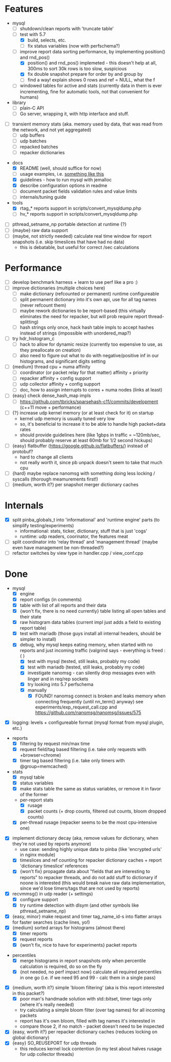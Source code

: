 # Features
- mysql
	- [ ] shutdown/clean reports with 'truncate table'
	- [ ] test with 5.7
		- [x] build, selects, etc.
		- [ ] fix status variables (now with perfschema?)
	- [ ] improve report data sorting performance, by implementing position() and rnd_pos()
		- [x] position() and rnd_pos() implemeted - this doesn't help at all, 300ms to sort 30k rows is too slow, suspicious
		- [x] fix double snapshot prepare for order by and group by
		- [ ] find a way! explain shows 0 rows and ref = NULL, what the f
	- [ ] windowed tables for active and stats (currently data in them is ever incrementing, fine for automatic tools, not that convenient for humans)
- library
	- [ ] plain-C API
	- [ ] Go server, wrapping it, with http interface and stuff.
- [ ] transient memory stats (aka. memory used by data, that was read from the network, and not yet aggregated)
	- [ ] udp buffers
	- [ ] udp batches
	- [ ] repacked batches
	- [ ] repacker dictionaries
- docs
	- [x] README (well, should suffice for now)
	- [ ] usage examples, i.e. [something like this](https://github.com/tony2001/pinba_engine/wiki/Usage-examples)
	- [x] guidelines - how to run mysql with jemalloc
	- [x] describe configuration options in readme
	- [ ] document packet fields validation rules and value limits
	- [ ] internals/tuning guide
- tools
	- [x] rtag_* reports support in scripts/convert_mysqldump.php
	- [ ] hv_* reports support in scripts/convert_mysqldump.php
- [ ] pthread_setname_np portable detection at runtime {?}
- [ ] {maybe} raw data support
- [ ] {maybe, not strictly needed} calculate real time window for report snapshots (i.e. skip timeslices that have had no data)
	- this is debatable, but useful for correct <something>/sec calculations


# Performance
- [ ] develop benchmark harness + learn to use perf like a pro :)
- [ ] improve dictionaries (multiple choices here)
	- [ ] make dictionary (refcounted or permanent) runtime configureable
	- [ ] split permanent dictionary into it's own api, use for all tag names (never refcount them)
	- [ ] maybe rework dictionaries to be report-based (this virtually eliminates the need for repacker, but will prob require report thread-splitting)
	- [ ] hash strings only once, hack hash table impls to accept hashes instead of strings (impossible with unordered_map?)
- [ ] try hdr_histogram_c
	- [ ] hack to allow for dynamic resize (currently too expensive to use, as they preallocate on creation)
	- [ ] also need to figure out what to do with negative/positive inf in our histograms, and significant digits setting
- [ ] {medium} thread cpu + numa affinity
	- [ ] coordinator (or packet relay for that matter) affinity + priority
	- [ ] repacker affinity + config support
	- [ ] udp collector affinity + config support
	- [ ] doc, how to assign interrupts to cores + numa nodes (links at least)
- [ ] {easy} check dense_hash_map impls
	- [ ] https://github.com/tbricks/sparsehash-c11/commits/development (c++11 move + performance)
- [ ] {?} increase udp kernel memory (or at least check for it) on startup
	- kernel udp memory is usually tuned very low
	- so, it's beneficial to increase it to be able to handle high packet+data rates
	- should provide guidelines here (like 1gbps in traffic = ~120mb/sec, should probably reserve at least 60mb for 1/2 second hickups)
- [ ] {easy} flatbuffer (https://google.github.io/flatbuffers/) instead of protobuf?
	- hard to change all clients
	- not really worth it, since pb unpack doesn't seem to take that much cpu
- [ ] {hard} maybe replace nanomsg with something doing less locking / syscalls (thorough meamurements first!)
- [ ] {medium, worth it?} per snapshot merger dictionary caches

# Internals
- [x] split pinba_globals_t into 'informational' and 'runtime engine' parts (to simplify testing/experiments)
	- informational: stats, ticker, dictionary, stuff that is just 'cogs'
	- runtime: udp readers, coorinator, the features meat
- [ ] split coordinator into 'relay thread' and 'management thread' (maybe even have management be non-threaded?)
- [ ] refactor switches by view type in handler.cpp / view_conf.cpp

# Done

- mysql
	- [x] engine
	- [x] report configs (in comments)
	- [x] table with list of all reports and their data
	- [x] {won't fix, there is no need currently} table listing all open tables and their state
	- [x] raw histogram data tables (current impl just adds a field to existing report table)
	- [x] test with mariadb (those guys install all internal headers, should be simpler to install)
	- [x] debug, why mysql keeps eating memory, when started with no reports and just incoming traffic (valgrind says - everything is freed :( )
		- [x] test with mysql (tested, still leaks, probably my code)
		- [x] test with mariadb (tested, still leaks, probably my code)
		- [x] investigate nanomsg - can silently drop messages even with linger and in req/rep sockets
		- [x] try looking into 5.7 perfschema
		- [x] manually
			- [x] FOUND! nanomsg connect is broken and leaks memory when connecting frequently (until nn_term() anyway)
			see experiments/exp_request_call.cpp
			and https://github.com/nanomsg/nanomsg/issues/575
- [x] logging: levels + configureable format (mysql format from mysql plugin, etc.)
- reports
	- [x] filtering by request min/max time
	- [x] request field/tag based filtering (i.e. take only requests with +browser=chrome)
	- [x] timer tag based filtering (i.e. take only timers with @group=memcached)
- stats
	- [x] mysql table
	- [x] status variables
	- [x] make stats table the same as status variables, or remove it in favor of the former
	- per-report stats
		- [x] rusage
		- [x] packet counts (+ drop counts, filtered out counts, bloom dropped counts)
	- [x] per-thread rusage (repacker seems to be the most cpu-intensive one)
- [x] implement dictionary decay (aka, remove values for dictionary, when they're not used by reports anymore)
	- use case: sending highly unique data to pinba (like 'encrypted urls' in nginx module)
	- [x] timeslices and ref counting for repacker dictionary caches + report 'dictionary timeslice' references
	- [x] {won't fix} propagate data about "fields that are interesting to reports" to repacker threads, and do not add stuff to dictionary if noone is interested (this would break naive raw data implementation, since we'd lose timers/tags that are not used by reports)
- [x] recvmmsg() in udp reader (+ settings)
	- [x] configure support
	- [x] try runtime detection with dlsym (and other symbols like pthread_setname_np)
- [x] {easy, minor} make request and timer tag_name_id-s into flatter arrays for faster searches (cache lines, yo!)
- [x] {medium} sorted arrays for histograms (almost there)
	- [x] timer reports
	- [x] request reports
	- [x] {won't fix, nice to have for experiments} packet reports
- percentiles
	- [x] merge histograms in report snapshots only when percentile calculation is required, do so on the fly
	- [x] {not needed, no perf impact now} calculate all required percentiles in one go (i.e. if we need 95 and 99 - calc them in a single pass)
- [x] {medium, worth it?} simple 'bloom filtering' (aka is this report interested in this packet?)
	- [x] poor man's handmade solution with std::bitset, timer tags only (where it's really needed)
	- try calculating a simple bloom filter (over tag names) for all incoming packets
	- report has it's own bloom, filled with tag names it's interested in
	- compare those 2, if no match - packet doesn't need to be inspected
- [x] {easy, worth it?} per repacker dictionary caches (reduces locking on global dictionary)
- [x] {easy} SO_REUSEPORT for udp threads
	- this reduces kernel lock contention (in my test about halves rusage for udp collector threads)
